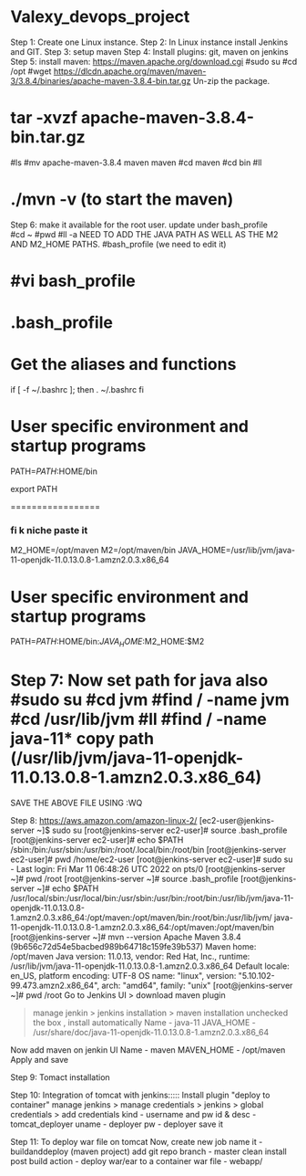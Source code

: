 # Valexy_devops_project
Step 1: Create one Linux instance.
Step 2: In Linux instance install Jenkins and GIT.
Step 3: setup maven
Step 4: Install plugins: git, maven on jenkins
Step 5: install maven:
https://maven.apache.org/download.cgi
#sudo su 
#cd /opt 
#wget https://dlcdn.apache.org/maven/maven-3/3.8.4/binaries/apache-maven-3.8.4-bin.tar.gz
Un-zip the package.
# tar -xvzf apache-maven-3.8.4-bin.tar.gz
#ls 
#mv apache-maven-3.8.4 maven maven 
#cd maven
#cd bin 
#ll
# ./mvn -v (to start the maven)

Step 6: make it available for the root user. update under bash_profile  
#cd ~
#pwd
#ll -a
NEED TO ADD THE JAVA PATH AS WELL AS THE  M2  AND M2_HOME PATHS.
#bash_profile (we need to edit it)

#vi bash_profile  
=============================================
# .bash_profile

# Get the aliases and functions
if [ -f ~/.bashrc ]; then
        . ~/.bashrc
fi

# User specific environment and startup programs

PATH=$PATH:$HOME/bin

export PATH

=================
### fi k niche paste it ###
M2_HOME=/opt/maven
M2=/opt/maven/bin
JAVA_HOME=/usr/lib/jvm/java-11-openjdk-11.0.13.0.8-1.amzn2.0.3.x86_64
# User specific environment and startup programs

PATH=$PATH:$HOME/bin:$JAVA_HOME:$M2_HOME:$M2

Step 7: 
Now set path for java also 
#sudo su 
#cd jvm 
#find / -name jvm
#cd /usr/lib/jvm
#ll
#find / -name java-11*
copy path (/usr/lib/jvm/java-11-openjdk-11.0.13.0.8-1.amzn2.0.3.x86_64)
============================
SAVE THE ABOVE FILE USING  :WQ

Step 8:
https://aws.amazon.com/amazon-linux-2/
[ec2-user@jenkins-server ~]$ sudo su
[root@jenkins-server ec2-user]# source .bash_profile
[root@jenkins-server ec2-user]# echo $PATH
/sbin:/bin:/usr/sbin:/usr/bin:/root/.local/bin:/root/bin
[root@jenkins-server ec2-user]# pwd
/home/ec2-user
[root@jenkins-server ec2-user]# sudo su -
Last login: Fri Mar 11 06:48:26 UTC 2022 on pts/0
[root@jenkins-server ~]# pwd
/root
[root@jenkins-server ~]# source .bash_profile
[root@jenkins-server ~]# echo $PATH
/usr/local/sbin:/usr/local/bin:/usr/sbin:/usr/bin:/root/bin:/usr/lib/jvm/java-11-openjdk-11.0.13.0.8-1.amzn2.0.3.x86_64:/opt/maven:/opt/maven/bin:/root/bin:/usr/lib/jvm/
java-11-openjdk-11.0.13.0.8-1.amzn2.0.3.x86_64:/opt/maven:/opt/maven/bin
[root@jenkins-server ~]# mvn --version
Apache Maven 3.8.4 (9b656c72d54e5bacbed989b64718c159fe39b537)
Maven home: /opt/maven
Java version: 11.0.13, vendor: Red Hat, Inc., runtime: /usr/lib/jvm/java-11-openjdk-11.0.13.0.8-1.amzn2.0.3.x86_64
Default locale: en_US, platform encoding: UTF-8
OS name: "linux", version: "5.10.102-99.473.amzn2.x86_64", arch: "amd64", family: "unix"
[root@jenkins-server ~]# pwd
/root
Go to Jenkins UI > download maven plugin 
> manage jenkin > jenkins installation > maven installation 
unchecked the box , install automatically 
Name - java-11
JAVA_HOME - /usr/share/doc/java-11-openjdk-11.0.13.0.8-1.amzn2.0.3.x86_64

Now add maven on jenkin UI
Name - maven
MAVEN_HOME - /opt/maven 
Apply and save 

Step 9: 
Tomact installation 

Step 10:
Integration of tomcat with jenkins:::::
Install plugin "deploy to container"
manage jenkins > manage credentials > jenkins > global credentials > add credentials 
kind - username and pw 
id & desc - tomcat_deployer 
uname - deployer 
pw - deployer 
save it 

Step 11: To deploy war file on tomcat
Now, create new job name it - buildanddeploy (maven project)
add git repo 
branch - master 
clean install 
post build action - deploy war/ear to a container 
war file - webapp/


